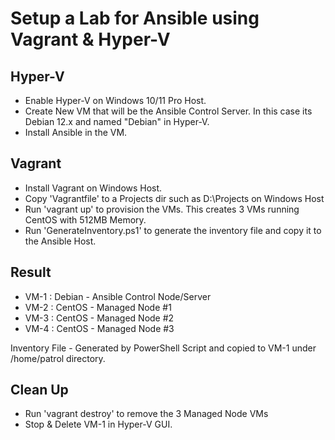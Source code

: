# Setup a Lab for Ansible using Vagrant & Hyper-V

## Hyper-V
- Enable Hyper-V on Windows 10/11 Pro Host.
- Create New VM that will be the Ansible Control Server. In this case its Debian 12.x and named "Debian" in Hyper-V.
- Install Ansible in the VM.

## Vagrant
- Install Vagrant on Windows Host.
- Copy 'Vagrantfile' to a Projects dir such as D:\Projects on Windows Host
- Run 'vagrant up' to provision the VMs. This creates 3 VMs running CentOS with 512MB Memory.
- Run 'GenerateInventory.ps1' to generate the inventory file and copy it to the Ansible Host.

## Result
- VM-1 : Debian - Ansible Control Node/Server
- VM-2 : CentOS - Managed Node #1
- VM-3 : CentOS - Managed Node #2
- VM-4 : CentOS - Managed Node #3

Inventory File - Generated by PowerShell Script and copied to VM-1 under /home/patrol directory.

## Clean Up
- Run 'vagrant destroy' to remove the 3 Managed Node VMs
- Stop & Delete VM-1 in Hyper-V GUI.
